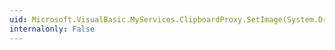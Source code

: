 ```yaml
---
uid: Microsoft.VisualBasic.MyServices.ClipboardProxy.SetImage(System.Drawing.Image)
internalonly: False
---
```

